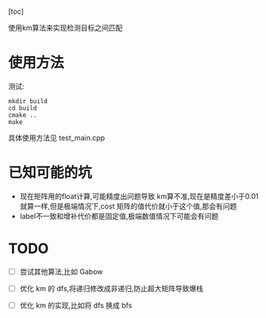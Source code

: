 [toc]

使用km算法来实现检测目标之间匹配

# 使用方法
测试:
```
mkdir build
cd build
cmake ..
make 
```

具体使用方法见 test_main.cpp

# 已知可能的坑
- 现在矩阵用的float计算,可能精度出问题导致 km算不准,现在是精度差小于0.01就算一样,但是极端情况下,cost 矩阵的值代价就小于这个值,那会有问题
- label不一致和增补代价都是固定值,极端数值情况下可能会有问题



# TODO
- [ ] 尝试其他算法,比如 Gabow
- [ ] 优化 km 的 dfs,将递归修改成非递归,防止超大矩阵导致爆栈
- [ ] 优化 km 的实现,比如将 dfs 换成 bfs


